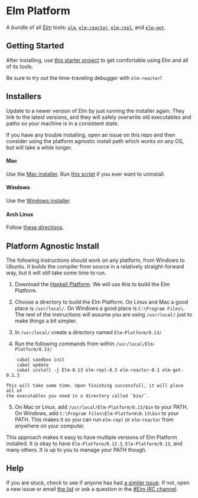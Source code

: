 # Elm Platform

A bundle of all [Elm](http://elm-lang.org) tools: [`elm`][elm],
[`elm-reactor`][elm-reactor], [`elm-repl`][elm-repl], and [`elm-get`][elm-get].

[elm]: https://github.com/elm-lang/Elm
[elm-reactor]: https://github.com/elm-lang/elm-reactor
[elm-repl]: https://github.com/elm-lang/elm-repl
[elm-get]: https://github.com/elm-lang/elm-get


## Getting Started

After installing, use [this starter project][examples] to get comfortable using
Elm and all of its tools.

[examples]: https://github.com/michaelbjames/elm-examples

Be sure to try out the time-traveling debugger with `elm-reactor`!


## Installers

Update to a newer version of Elm by just running the installer again. They link
to the latest versions, and they will safely overwrite old executables and paths
so your machine is in a consistent state.

If you have any trouble installing, open an issue on this repo and then
consider using the platform agnostic install path which works on any OS, but
will take a while longer.

#### Mac

Use the [Mac installer][mac]. Run [this script][uninstall] if you ever want to uninstall.

[mac]: http://install.elm-lang.org/Elm-Platform-0.14.pkg
[uninstall]: https://github.com/elm-lang/elm-platform/blob/master/src/mac/helper-scripts/uninstall.sh

#### Windows

Use the [Windows installer][windows].

[windows]: http://install.elm-lang.org/Elm-Platform-0.14.exe

#### Arch Linux

Follow [these directions](https://github.com/elm-lang/Elm/wiki/Installing-Elm#arch-linux).


## Platform Agnostic Install

The following instructions should work on any platform, from Windows to Ubuntu.
It builds the compiler from source in a relatively straight-forward way, but it
will still take some time to run.

 1. Download the [Haskell Platform][hp]. We will use this to build the Elm Platform.

 2. Choose a directory to build the Elm Platform. On Linux and Mac a good place
    is `/usr/local/`. On Windows a good place is `C:\Program Files\`. The rest
    of the instructions will assume you are using `/usr/local/` just to make
    things a bit simpler.

 3. In `/usr/local/` create a directory named `Elm-Platform/0.13/`

 4. Run the following commands from within `/usr/local/Elm-Platform/0.13/`

[hp]: http://hackage.haskell.org/platform/

        cabal sandbox init
        cabal update
        cabal install -j Elm-0.13 elm-repl-0.3 elm-reactor-0.1 elm-get-0.1.3

    This will take some time. Upon finishing successfull, it will place all of
    the executables you need in a directory called `bin/`.

 5. On Mac or Linux, add `/usr/local/Elm-Platform/0.13/bin` to your PATH. On
    Windows, add `C:\Program Files\Elm-Platform\0.13\bin` to your PATH. This
    makes it so you can run `elm-repl` or `elm-reactor` from anywhere on your
    computer.

This approach makes it easy to have multiple versions of Elm Platform
installed. It is okay to have `Elm-Platform/0.12.3`, `Elm-Platform/0.13`,
and many others. It is up to you to manage your PATH though.


## Help

If you are stuck, check to see if anyone has had [a similar
issue](https://github.com/elm-lang/elm-platform/issues). If not,
open a new issue or email
[the list](https://groups.google.com/forum/?fromgroups#!forum/elm-discuss)
or ask a question in the
[#Elm IRC channel](http://webchat.freenode.net/?channels=elm). 
